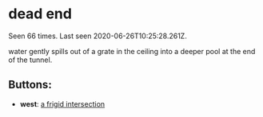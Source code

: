 # dead end

Seen 66 times. Last seen 2020-06-26T10:25:28.261Z.

water gently spills out of a grate in the ceiling into a deeper pool at the end of the tunnel.

## Buttons:

- **west**: [a frigid intersection](a-frigid-intersection-Ntmsnt3.md)